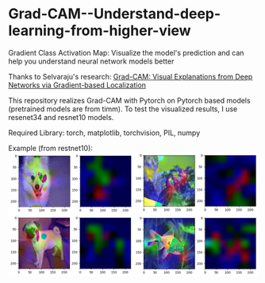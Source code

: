 # Grad-CAM--Understand-deep-learning-from-higher-view
Gradient Class Activation Map: Visualize the model's prediction and can help you understand neural network models better

Thanks to Selvaraju's research: [Grad-CAM: Visual Explanations from Deep Networks via Gradient-based Localization](https://arxiv.org/abs/1610.02391)

This repository realizes Grad-CAM with Pytorch on Pytorch based models (pretrained models are from timm). To test the visualized results, I use resenet34 and resnet10 models.

Required Library: torch, matplotlib, torchvision, PIL, numpy

Example (from restnet10):
![Grad-CAM-with-resnet10](graphs/resnet10-targe_layer-2.png)
